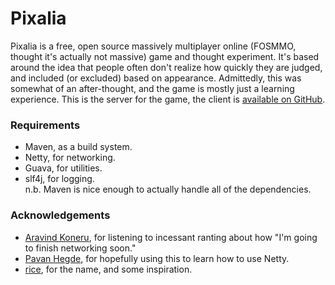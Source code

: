 # Pixalia #
Pixalia is a free, open source massively multiplayer online (FOSMMO, thought it's actually not massive) game and thought experiment. It's based around the idea that people often don't realize how quickly they are judged, and included (or excluded) based on appearance. Admittedly, this was somewhat of an after-thought, and the game is mostly just a learning experience. This is the server for the game, the client is [available on  GitHub](https://www.github.com/aaronweiss74/pixalia).

### Requirements ###
* Maven, as a build system.
* Netty, for networking.
* Guava, for utilities.  
* slf4j, for logging.  
n.b. Maven is nice enough to actually handle all of the dependencies.

### Acknowledgements ###
* [Aravind Koneru](aravindkoneru), for listening to incessant ranting about how "I'm going to finish networking soon."
* [Pavan Hegde](pavanh91), for hopefully using this to learn how to use Netty.
* [rice](https://www.github.com/wahlao), for the name, and some inspiration.
